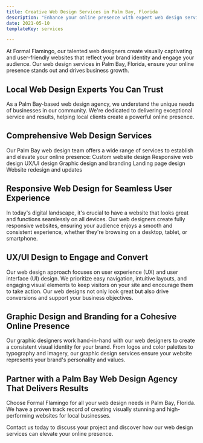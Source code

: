 ```yaml
---
title: Creative Web Design Services in Palm Bay, Florida
description: "Enhance your online presence with expert web design services in Palm Bay, Florida. Your Agency Name crafts visually stunning and user-friendly websites tailored to your business needs."
date: 2021-05-10
templateKey: services

---
```




At Formal Flamingo, our talented web designers create visually captivating and user-friendly websites that reflect your brand identity and engage your audience. Our web design services in Palm Bay, Florida, ensure your online presence stands out and drives business growth.

## Local Web Design Experts You Can Trust
 As a Palm Bay-based web design agency, we understand the unique needs of businesses in our community. We're dedicated to delivering exceptional service and results, helping local clients create a powerful online presence.

## Comprehensive Web Design Services

Our Palm Bay web design team offers a wide range of services to establish and elevate your online presence:
Custom website design
Responsive web design
UX/UI design
Graphic design and branding
Landing page design
Website redesign and updates

## Responsive Web Design for Seamless User Experience

In today's digital landscape, it's crucial to have a website that looks great and functions seamlessly on all devices. Our web designers create fully responsive websites, ensuring your audience enjoys a smooth and consistent experience, whether they're browsing on a desktop, tablet, or smartphone.

## UX/UI Design to Engage and Convert
Our web design approach focuses on user experience (UX) and user interface (UI) design. We prioritize easy navigation, intuitive layouts, and engaging visual elements to keep visitors on your site and encourage them to take action. Our web designs not only look great but also drive conversions and support your business objectives.

## Graphic Design and Branding for a Cohesive Online Presence
 Our graphic designers work hand-in-hand with our web designers to create a consistent visual identity for your brand. From logos and color palettes to typography and imagery, our graphic design services ensure your website represents your brand's personality and values.

##  Partner with a Palm Bay Web Design Agency That Delivers Results

Choose Formal Flamingo for all your web design needs in Palm Bay, Florida. We have a proven track record of creating visually stunning and high-performing websites for local businesses.

Contact us today to discuss your project and discover how our web design services can elevate your online presence.